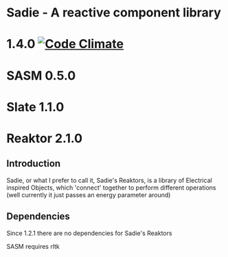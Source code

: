 Sadie - A reactive component library
====================================
# 1.4.0 [![Code Climate](https://codeclimate.com/github/IceDragon200/Sadie.png)](https://codeclimate.com/github/IceDragon200/Sadie)
# SASM 0.5.0
# Slate 1.1.0
# Reaktor 2.1.0

## Introduction
Sadie, or what I prefer to call it, Sadie's Reaktors, is a library of Electrical inspired Objects, which 'connect' together to perform different operations (well currently it just passes an energy parameter around)

## Dependencies
Since 1.2.1 there are no dependencies for Sadie's Reaktors

SASM requires rltk
